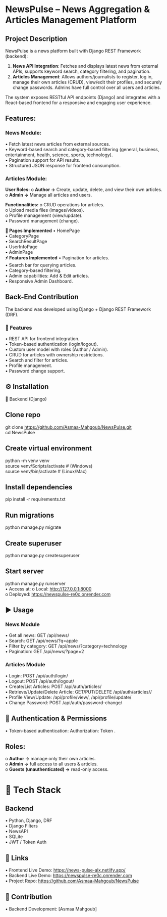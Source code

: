 # NewsPulse – News Aggregation & Articles Management Platform

## Project Description
NewsPulse is a news platform built with Django REST Framework (backend):  
1.	**News API Integration**: Fetches and displays latest news from external APIs, supports keyword search, category filtering, and pagination.  
2.	**Articles Management**: Allows authors/journalists to register, log in, manage their own articles (CRUD), view/edit their profiles, and securely change passwords. Admins have full control over all users and articles.  
   
The system exposes RESTful API endpoints (Django) and integrates with a React-based frontend for a responsive and engaging user experience.  

## Features:
### News Module:
•	Fetch latest news articles from external sources.  
•	Keyword-based search and category-based filtering (general, business, entertainment, health, science, sports, technology).  
•	Pagination support for API results.  
•	Structured JSON response for frontend consumption.  

### Articles Module:
**User Roles:**
o	**Author →** Create, update, delete, and view their own articles.  
o	**Admin →** Manage all articles and users.  

**Functionalities:**
o	CRUD operations for articles.  
o	Upload media files (images/videos).  
o	Profile management (view/update).  
•	Password management (change).  


**📄 Pages Implemented**
•	HomePage  
•	CategoryPage  
•	SearchResultPage  
•	UserInfoPage  
•	AdminPage  
**⚡ Features Implemented**
•	Pagination for articles.  
•	Search bar for querying articles.  
•	Category-based filtering.  
•	Admin capabilities: Add & Edit articles.  
•	Responsive Admin Dashboard.  

## Back-End Contribution
The backend was developed using Django + Django REST Framework (DRF).  
### 🔹 Features  
•	REST API for frontend integration.  
•	Token-based authentication (login/logout).  
•	Custom user model with roles (Author / Admin).  
•	CRUD for articles with ownership restrictions.  
•	Search and filter for articles.  
•	Profile management.  
•	Password change support.  

## ⚙️ Installation
🔹 Backend (Django)  
## Clone repo
git clone https://github.com/Asmaa-Mahgoub/NewsPulse.git  
cd NewsPulse  

## Create virtual environment
python -m venv venv  
source venv/Scripts/activate  # (Windows)  
source venv/bin/activate      # (Linux/Mac)  

## Install dependencies
pip install -r requirements.txt  

## Run migrations
python manage.py migrate  

## Create superuser
python manage.py createsuperuser  

## Start server
python manage.py runserver  
•	Access at:
o	Local: http://127.0.0.1:8000  
o	Deployed: https://newspulse-re0c.onrender.com  

## ▶ Usage
### News Module
•	Get all news: GET /api/news/  
•	Search: GET /api/news/?q=apple  
•	Filter by category: GET /api/news/?category=technology  
•	Pagination: GET /api/news/?page=2  
### Articles Module
•	Login: POST /api/auth/login/  
•	Logout: POST /api/auth/logout/  
•	Create/List Articles: POST /api/auth/articles/  
•	Retrieve/Update/Delete Article: GET/PUT/DELETE /api/auth/articles/<id>/  
•	Profile View/Update: /api/profile/view/, /api/profile/update/  
•	Change Password: POST /api/auth/password-change/    

## 🔐 Authentication & Permissions
•	Token-based authentication: Authorization: Token <user-token>.  
## 	Roles:
o	**Author →** manage only their own articles.  
o	**Admin →** full access to all users & articles.  
o	**Guests (unauthenticated) →** read-only access.  

# 🧰 Tech Stack
## Backend
•	Python, Django, DRF  
•	Django Filters  
•	NewsAPI  
•	SQLite  
•	JWT / Token Auth    

## 🔗 Links
•	Frontend Live Demo: https://news-pulse-alx.netlify.app/  
•	Backend Live Demo: https://newspulse-re0c.onrender.com  
•	Project Repo: https://github.com/Asmaa-Mahgoub/NewsPulse  

## 👥 Contribution
•	Backend Development: [Asmaa Mahgoub]  

